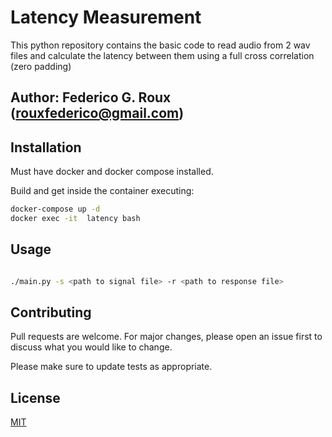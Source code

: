 # Latency Measurement

This python repository contains the basic code to read audio from 2 wav files and calculate the latency between them using a full cross correlation (zero padding)

## Author: Federico G. Roux (rouxfederico@gmail.com)

## Installation

Must have docker and docker compose installed.

Build and get inside the container executing:

```bash
docker-compose up -d
docker exec -it  latency bash
```

## Usage

```bash

./main.py -s <path to signal file> -r <path to response file>

```


## Contributing
Pull requests are welcome. For major changes, please open an issue first to discuss what you would like to change.

Please make sure to update tests as appropriate.

## License
[MIT](https://choosealicense.com/licenses/mit/)
